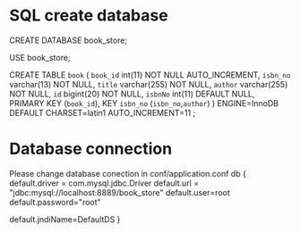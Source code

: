 # SQL create database

CREATE DATABASE book_store;

USE book_store;

CREATE TABLE `book` (
  `book_id` int(11) NOT NULL AUTO_INCREMENT,
  `isbn_no` varchar(13) NOT NULL,
  `title` varchar(255) NOT NULL,
  `author` varchar(255) NOT NULL,
  `id` bigint(20) NOT NULL,
  `isbnNo` int(11) DEFAULT NULL,
  PRIMARY KEY (`book_id`),
  KEY `isbn_no` (`isbn_no`,`author`)
) ENGINE=InnoDB  DEFAULT CHARSET=latin1 AUTO_INCREMENT=11 ;

# Database connection 
Please change database conection in conf/application.conf
db {
  default.driver = com.mysql.jdbc.Driver
  default.url = "jdbc:mysql://localhost:8889/book_store"
  default.user=root
  default.password="root"

  default.jndiName=DefaultDS
}